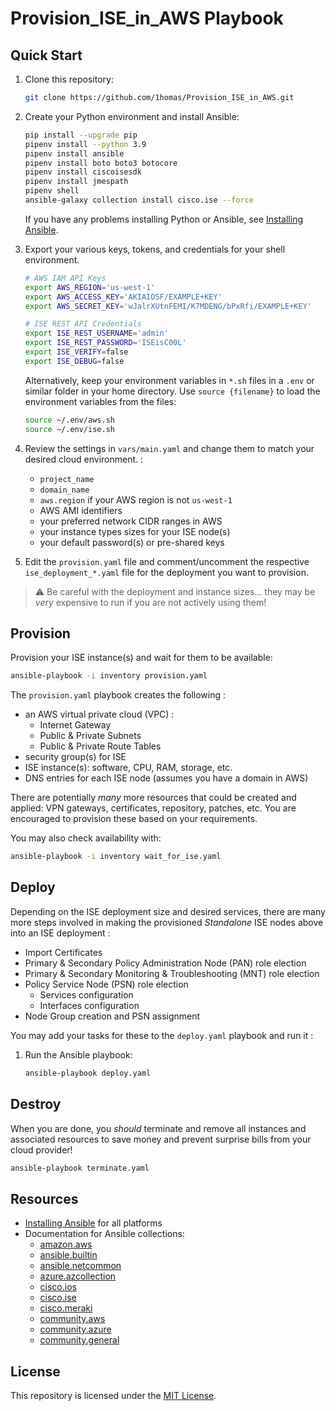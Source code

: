 # Provision_ISE_in_AWS Playbook

## Quick Start

1. Clone this repository:  

    ```sh
    git clone https://github.com/1homas/Provision_ISE_in_AWS.git
    ```

1. Create your Python environment and install Ansible:  

    ```sh
    pip install --upgrade pip
    pipenv install --python 3.9
    pipenv install ansible 
    pipenv install boto boto3 botocore 
    pipenv install ciscoisesdk 
    pipenv install jmespath
    pipenv shell
    ansible-galaxy collection install cisco.ise --force
    ```

    If you have any problems installing Python or Ansible, see [Installing Ansible](https://docs.ansible.com/ansible/latest/installation_guide/intro_installation.html).

1. Export your various keys, tokens, and credentials for your shell environment.

    ```bash
    # AWS IAM API Keys
    export AWS_REGION='us-west-1'
    export AWS_ACCESS_KEY='AKIAIOSF/EXAMPLE+KEY'
    export AWS_SECRET_KEY='wJalrXUtnFEMI/K7MDENG/bPxRfi/EXAMPLE+KEY'
    ```

    ```bash
    # ISE REST API Credentials
    export ISE_REST_USERNAME='admin'
    export ISE_REST_PASSWORD='ISEisC00L'
    export ISE_VERIFY=false
    export ISE_DEBUG=false
    ```

    Alternatively, keep your environment variables in `*.sh` files in a `.env` or similar folder in your home directory. Use `source {filename}` to load the environment variables from the files:

    ```bash
    source ~/.env/aws.sh
    source ~/.env/ise.sh
    ```

1. Review the settings in `vars/main.yaml` and change them to match your desired cloud environment. :
    - `project_name`
    - `domain_name`
    - `aws.region` if your AWS region is not `us-west-1`
    - AWS AMI identifiers 
    - your preferred network CIDR ranges in AWS
    - your instance types sizes for your ISE node(s)
    - your default password(s) or pre-shared keys

1. Edit the `provision.yaml` file and comment/uncomment the respective `ise_deployment_*.yaml` file for the deployment you want to provision.  

> ⚠ Be careful with the deployment and instance sizes... they may be *very* expensive to run if you are not actively using them!

## Provision

Provision your ISE instance(s) and wait for them to be available:

```sh
ansible-playbook -i inventory provision.yaml
```


The `provision.yaml` playbook creates the following :

- an AWS virtual private cloud (VPC) :
  - Internet Gateway
  - Public & Private Subnets
  - Public & Private Route Tables
- security group(s) for ISE
- ISE instance(s): software, CPU, RAM, storage, etc.
- DNS entries for each ISE node (assumes you have a domain in AWS)

There are potentially *many* more resources that could be created and applied: VPN gateways, certificates, repository, patches, etc. You are encouraged to provision these based on your requirements.  

You may also check availability with: 

```sh
ansible-playbook -i inventory wait_for_ise.yaml
```

## Deploy

Depending on the ISE deployment size and desired services, there are many more steps involved in making the provisioned *Standalone* ISE nodes above into an ISE deployment :

- Import Certificates
- Primary & Secondary Policy Administration Node (PAN) role election
- Primary & Secondary Monitoring & Troubleshooting (MNT) role election
- Policy Service Node (PSN) role election
  - Services configuration
  - Interfaces configuration
- Node Group creation and PSN assignment

You may add your tasks for these to the `deploy.yaml` playbook and run it :

1. Run the Ansible playbook:  

    ```sh
    ansible-playbook deploy.yaml
    ```

## Destroy

When you are done, you *should* terminate and remove all instances and associated resources to save money and prevent surprise bills from your cloud provider!

```sh
ansible-playbook terminate.yaml
```

## Resources

- [Installing Ansible](https://docs.ansible.com/ansible/latest/installation_guide/intro_installation.html) for all platforms
- Documentation for Ansible collections:  
  - [amazon.aws](https://docs.ansible.com/ansible/latest/collections/amazon/aws/)
  - [ansible.builtin](https://docs.ansible.com/ansible/latest/collections/ansible/builtin/)
  - [ansible.netcommon](https://docs.ansible.com/ansible/latest/collections/ansible/netcommon/)
  - [azure.azcollection](https://docs.ansible.com/ansible/latest/collections/azure/azcollection/)
  - [cisco.ios](https://docs.ansible.com/ansible/latest/collections/cisco/ios/)
  - [cisco.ise](https://ciscoise.github.io/ansible-ise/main/plugins/)
  - [cisco.meraki](https://docs.ansible.com/ansible/latest/collections/cisco/meraki/)
  - [community.aws](https://docs.ansible.com/ansible/latest/collections/community/aws/)  
  - [community.azure](https://docs.ansible.com/ansible/latest/collections/community/azure/)
  - [community.general](https://docs.ansible.com/ansible/latest/collections/community/general/)

## License

This repository is licensed under the [MIT License](https://mit-license.org/).
